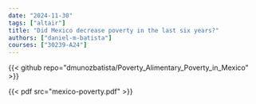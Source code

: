 ```yaml
---
date: "2024-11-30"
tags: ["altair"]
title: "Did Mexico decrease poverty in the last six years?"
authors: ["daniel-m-batista"]
courses: ["30239-A24"]
---
```


{{< github repo="dmunozbatista/Poverty_Alimentary_Poverty_in_Mexico" >}}

{{< pdf src="mexico-poverty.pdf" >}}


